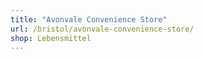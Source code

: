 ```yaml
---
title: "Avonvale Convenience Store"
url: /bristol/avonvale-convenience-store/
shop: Lebensmittel
---
```

